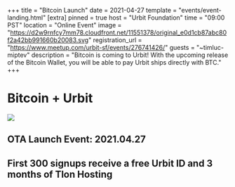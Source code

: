 +++
title = "Bitcoin Launch"
date = 2021-04-27
template = "events/event-landing.html"
[extra]
pinned = true
host = "Urbit Foundation"
time = "09:00 PST"
location = "Online Event"
image = "https://d2w9rnfcy7mm78.cloudfront.net/11551378/original_e0d1cb87abc80f2a42bb991660b20083.svg"
registration_url = "https://www.meetup.com/urbit-sf/events/276741426/"
guests = "~timluc-miptev"
description = "Bitcoin is coming to Urbit! With the upcoming release of the Bitcoin Wallet, you will be able to pay Urbit ships directly with BTC."
+++

<h1>Bitcoin + Urbit</h1>

<img class="center" src="https://d2w9rnfcy7mm78.cloudfront.net/11551378/original_e0d1cb87abc80f2a42bb991660b20083.svg" />

<h2 class="center">OTA Launch Event: <span class="btc-orange">2021.04.27</span></h2>

<h2 class="center">First 300 signups receive a free Urbit ID and 3 months of Tlon Hosting</h2>
